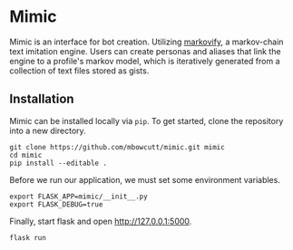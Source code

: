 # Mimic

Mimic is an interface for bot creation. Utilizing [markovify](https://github.com/jsvine/markovify), a markov-chain text imitation engine. Users can create personas and aliases that link the engine to a profile's markov model, which is iteratively generated from a collection of text files stored as gists.

## Installation

Mimic can be installed locally via `pip`. To get started, clone the repository into a new directory.

```shell
git clone https://github.com/mbowcutt/mimic.git mimic
cd mimic
pip install --editable .
```

Before we run our application, we must set some environment variables.

```shell
export FLASK_APP=mimic/__init__.py
export FLASK_DEBUG=true
```

Finally, start flask and open http://127.0.0.1:5000.

```shell
flask run
```